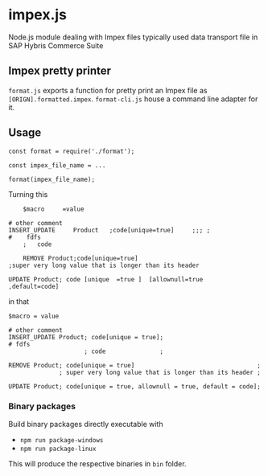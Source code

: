 # impex.js
Node.js module dealing with Impex files typically used data transport file in SAP Hybris Commerce Suite

## Impex pretty printer

`format.js` exports a function for pretty print an Impex file as `[ORIGN].formatted.impex`. `format-cli.js` house a command line adapter for it.

## Usage
```
const format = require('./format');

const impex_file_name = ...

format(impex_file_name);
```

Turning this
```
    $macro     =value

# other comment
INSERT_UPDATE     Product   ;code[unique=true]     ;;; ;
#    fdfs
    ;   code

    REMOVE Product;code[unique=true]
;super very long value that is longer than its header

UPDATE Product; code [unique  =true ]  [allownull=true    ,default=code]

```

in that
```
$macro = value

# other comment
INSERT_UPDATE Product; code[unique = true]; 
# fdfs
                     ; code               ; 

REMOVE Product; code[unique = true]                                  ; 
              ; super very long value that is longer than its header ; 

UPDATE Product; code[unique = true, allownull = true, default = code]; 

```

### Binary packages

Build binary packages directly executable with

* `npm run package-windows`
* `npm run package-linux`

This will produce the respective binaries in `bin` folder.

